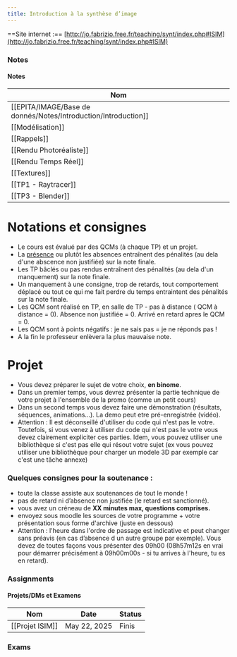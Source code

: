 ```yaml
---
title: Introduction à la synthèse d’image
---
```


==Site internet :== [http://jo.fabrizio.free.fr/teaching/synt/index.php#ISIM](http://jo.fabrizio.free.fr/teaching/synt/index.php#ISIM)
### Notes
#### Notes
|Nom|
|---|
|[[EPITA/IMAGE/Base de donnés/Notes/Introduction/Introduction]]|
|[[Modélisation]]|
|[[Rappels]]|
|[[Rendu Photoréaliste]]|
|[[Rendu Temps Réel]]|
|[[Textures]]|
|[[TP1 - Raytracer]]|
|[[TP3 - Blender]]|
  
  
# Notations et consignes
- Le cours est évalué par des QCMs (à chaque TP) et un projet.
- La [présence](https://moodle.epita.fr/mod/attendance/view.php?id=59538) ou plutôt les absences entraînent des pénalités (au dela d'une abscence non justifiée) sur la note finale.
- Les TP bâclés ou pas rendus entraînent des pénalités (au dela d'un manquement) sur la note finale.
- Un manquement à une consigne, trop de retards, tout comportement déplacé ou tout ce qui me fait perdre du temps entraintent des pénalités sur la note finale.
- Les QCM sont réalisé en TP, en salle de TP - pas à distance ( QCM à distance = 0). Absence non justifiée = 0. Arrivé en retard apres le QCM = 0.
- Les QCM sont à points négatifs : je ne sais pas = je ne réponds pas !
- A la fin le professeur enlèvera la plus mauvaise note.
# Projet
- Vous devez préparer le sujet de votre choix, **en binome**.
- Dans un premier temps, vous devrez présenter la partie technique de votre projet à l'ensemble de la promo (comme un petit cours)
- Dans un second temps vous devez faire une démonstration (résultats, séquences, animations...). La demo peut etre pré-enregistrée (vidéo).
- Attention : Il est déconseillé d'utiliser du code qui n'est pas le votre. Toutefois, si vous venez à utiliser du code qui n'est pas le votre vous devez clairement expliciter ces parties. Idem, vous pouvez utiliser une bibliothèque si c'est pas elle qui résout votre sujet (ex vous pouvez utiliser une bibliothèque pour charger un modele 3D par exemple car c'est une tâche annexe)
### Quelques consignes pour la soutenance :
- toute la classe assiste aux soutenances de tout le monde !
- pas de retard ni d’absence non justifiée (le retard est sanctionné).
- vous avez un créneau de **XX minutes max, questions comprises.**
- envoyez sous moodle les sources de votre programme + votre présentation sous forme d'archive (juste en dessous)
- Attention : l'heure dans l'ordre de passage est indicative et peut changer sans préavis (en cas d’absence d un autre groupe par exemple). Vous devez de toutes façons vous présenter des 09h00 (08h57m12s en vrai pour démarrer précisément à 09h00m00s - si tu arrives à l'heure, tu es en retard).
  
### Assignments
#### Projets/DMs et Examens
|Nom|Date|Status|
|---|---|---|
|[[Projet ISIM]]|May 22, 2025|Finis|
  
  
  
  
### Exams
